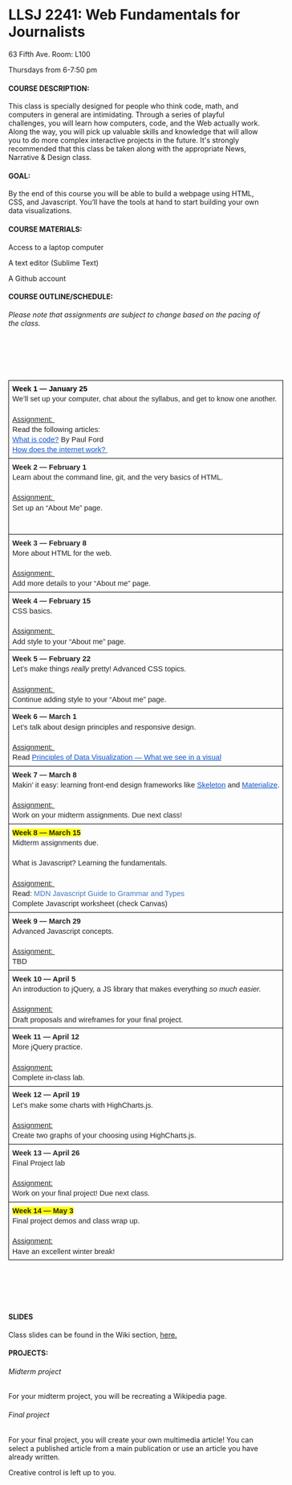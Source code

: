 # LLSJ 2241: Web Fundamentals for Journalists

63 Fifth Ave. Room: L100

Thursdays from 6-7:50 pm

#### COURSE DESCRIPTION:
This class is specially designed for people who think code, math, and computers in general are intimidating. Through a series of playful challenges, you will learn how computers, code, and the Web actually work. Along the way, you will pick up valuable skills and knowledge that will allow you to do more complex interactive projects in the future. It's strongly recommended that this class be taken along with the appropriate News, Narrative & Design class.

#### GOAL:
By the end of this course you will be able to build a webpage using HTML, CSS, and Javascript. You’ll have the tools at hand to start building your own data visualizations.

#### COURSE MATERIALS:
Access to a laptop computer

A text editor (Sublime Text)

A Github account

#### COURSE OUTLINE/SCHEDULE:

<p><em><span style="font-weight: 400;">Please note that assignments are subject to change based on the pacing of the class. </span></em></p>
<h2>&nbsp;</h2>
<p>&nbsp;</p>
<table style="border: none; border-collapse: collapse; width: 468pt;">
<tbody>
<tr style="height: 0pt;">
<td style="vertical-align: top; padding: 5pt 5pt 5pt 5pt; border: solid #000000 1pt;">
<p style="line-height: 1.3800000000000001; margin-top: 0pt; margin-bottom: 0pt;"><strong><span style="font-size: 11pt; font-family: Arial; color: #000000; background-color: #ffffff; font-variant: normal; text-decoration: none; vertical-align: baseline; white-space: pre-wrap;">Week 1 &mdash; January 25</span></strong></p>
<p style="line-height: 1.3800000000000001; margin-top: 0pt; margin-bottom: 0pt;"><span style="font-size: 11pt; font-family: Arial; color: #222222; background-color: #ffffff; font-weight: 400; font-variant: normal; text-decoration: none; vertical-align: baseline; white-space: pre-wrap;">We&rsquo;ll set up your computer, chat about the syllabus, and get to know one another. </span></p>
<br />
<p style="line-height: 1.3800000000000001; margin-top: 0pt; margin-bottom: 0pt;"><span style="font-size: 11pt; font-family: Arial; color: #222222; background-color: #ffffff; font-weight: 400; font-variant: normal; text-decoration: underline; vertical-align: baseline; white-space: pre-wrap;">Assignment: </span></p>
<p style="line-height: 1.3800000000000001; margin-top: 0pt; margin-bottom: 0pt;"><span style="font-size: 11pt; font-family: Arial; color: #222222; background-color: #ffffff; font-weight: 400; font-variant: normal; text-decoration: none; vertical-align: baseline; white-space: pre-wrap;">Read the following articles: </span></p>
<p style="line-height: 1.3800000000000001; margin-top: 0pt; margin-bottom: 0pt;"><a style="text-decoration: none;" href="http://www.bloomberg.com/graphics/2015-paul-ford-what-is-code/"><span style="font-size: 11pt; font-family: Arial; color: #1155cc; background-color: #ffffff; font-weight: 400; font-variant: normal; text-decoration: underline; vertical-align: baseline; white-space: pre-wrap;">What is code?</span></a><span style="font-size: 11pt; font-family: Arial; color: #222222; background-color: #ffffff; font-weight: 400; font-variant: normal; text-decoration: none; vertical-align: baseline; white-space: pre-wrap;"> By Paul Ford </span></p>
<p style="line-height: 1.3800000000000001; margin-top: 0pt; margin-bottom: 0pt;"><a style="text-decoration: none;" href="https://developer.mozilla.org/en-US/Learn/Common_questions/How_does_the_Internet_work"><span style="font-size: 11pt; font-family: Arial; color: #1155cc; background-color: #ffffff; font-weight: 400; font-variant: normal; text-decoration: underline; vertical-align: baseline; white-space: pre-wrap;">How does the internet work? </span></a></p>
</td>
</tr>
<tr style="height: 113pt;">
<td style="vertical-align: top; padding: 5pt 5pt 5pt 5pt; border: solid #000000 1pt;">
<p style="line-height: 1.3800000000000001; margin-top: 0pt; margin-bottom: 0pt;"><strong><span style="font-size: 11pt; font-family: Arial; color: #222222; background-color: #ffffff; font-variant: normal; text-decoration: none; vertical-align: baseline; white-space: pre-wrap;">Week 2 &mdash; February 1</span></strong></p>
<p style="line-height: 1.3800000000000001; margin-top: 0pt; margin-bottom: 0pt;"><span style="font-size: 11pt; font-family: Arial; color: #222222; background-color: #ffffff; font-weight: 400; font-variant: normal; text-decoration: none; vertical-align: baseline; white-space: pre-wrap;">Learn about the command line, git, and the very basics of HTML. </span></p>
<br />
<p style="line-height: 1.3800000000000001; margin-top: 0pt; margin-bottom: 0pt;"><span style="font-size: 11pt; font-family: Arial; color: #222222; background-color: #ffffff; font-weight: 400; font-variant: normal; text-decoration: underline; vertical-align: baseline; white-space: pre-wrap;">Assignment: </span></p>
<p style="line-height: 1.3800000000000001; margin-top: 0pt; margin-bottom: 0pt;"><span style="font-size: 11pt; font-family: Arial; color: #222222; background-color: #ffffff; font-weight: 400; font-variant: normal; text-decoration: none; vertical-align: baseline; white-space: pre-wrap;">Set up an &ldquo;About Me&rdquo; page. </span></p>
</td>
</tr>
<tr style="height: 0pt;">
<td style="vertical-align: top; padding: 5pt 5pt 5pt 5pt; border: solid #000000 1pt;">
<p style="line-height: 1.3800000000000001; margin-top: 0pt; margin-bottom: 0pt;"><strong><span style="font-size: 11pt; font-family: Arial; color: #222222; background-color: #ffffff; font-variant: normal; text-decoration: none; vertical-align: baseline; white-space: pre-wrap;">Week 3 &mdash; February 8</span></strong></p>
<p style="line-height: 1.3800000000000001; margin-top: 0pt; margin-bottom: 0pt;"><span style="font-size: 11pt; font-family: Arial; color: #222222; background-color: #ffffff; font-weight: 400; font-variant: normal; text-decoration: none; vertical-align: baseline; white-space: pre-wrap;">More about HTML for the web. </span></p>
<br />
<p style="line-height: 1.3800000000000001; margin-top: 0pt; margin-bottom: 0pt;"><span style="font-size: 11pt; font-family: Arial; color: #222222; background-color: #ffffff; font-weight: 400; font-variant: normal; text-decoration: underline; vertical-align: baseline; white-space: pre-wrap;">Assignment: </span></p>
<p style="line-height: 1.3800000000000001; margin-top: 0pt; margin-bottom: 0pt;"><span style="font-size: 11pt; font-family: Arial; color: #222222; background-color: #ffffff; font-weight: 400; font-variant: normal; text-decoration: none; vertical-align: baseline; white-space: pre-wrap;">Add more details to your &ldquo;About me&rdquo; page. </span></p>
</td>
</tr>
<tr style="height: 0pt;">
<td style="vertical-align: top; padding: 5pt 5pt 5pt 5pt; border: solid #000000 1pt;">
<p style="line-height: 1.3800000000000001; margin-top: 0pt; margin-bottom: 0pt;"><strong><span style="font-size: 11pt; font-family: Arial; color: #222222; background-color: transparent; font-variant: normal; text-decoration: none; vertical-align: baseline; white-space: pre-wrap;">Week 4 &mdash; February 15</span></strong></p>
<p style="line-height: 1.3800000000000001; margin-top: 0pt; margin-bottom: 0pt;"><span style="font-size: 11pt; font-family: Arial; color: #222222; background-color: transparent; font-weight: 400; font-variant: normal; text-decoration: none; vertical-align: baseline; white-space: pre-wrap;">CSS basics. </span></p>
<br />
<p style="line-height: 1.3800000000000001; margin-top: 0pt; margin-bottom: 0pt;"><span style="font-size: 11pt; font-family: Arial; color: #222222; background-color: transparent; font-weight: 400; font-variant: normal; text-decoration: underline; vertical-align: baseline; white-space: pre-wrap;">Assignment: </span></p>
<p style="line-height: 1.3800000000000001; margin-top: 0pt; margin-bottom: 0pt;"><span style="font-size: 11pt; font-family: Arial; color: #222222; background-color: transparent; font-weight: 400; font-variant: normal; text-decoration: none; vertical-align: baseline; white-space: pre-wrap;">Add style to your &ldquo;About me&rdquo; page. </span></p>
</td>
</tr>
<tr style="height: 0pt;">
<td style="vertical-align: top; padding: 5pt 5pt 5pt 5pt; border: solid #000000 1pt;">
<p style="line-height: 1.3800000000000001; margin-top: 0pt; margin-bottom: 0pt;"><strong><span style="font-size: 11pt; font-family: Arial; color: #222222; background-color: transparent; font-variant: normal; text-decoration: none; vertical-align: baseline; white-space: pre-wrap;">Week 5 &mdash; February 22</span></strong></p>
<p style="line-height: 1.3800000000000001; margin-top: 0pt; margin-bottom: 0pt;"><span style="font-size: 11pt; font-family: Arial; color: #222222; background-color: transparent; font-weight: 400; font-variant: normal; text-decoration: none; vertical-align: baseline; white-space: pre-wrap;">Let&rsquo;s make things </span><em><span style="font-size: 11pt; font-family: Arial; color: #222222; background-color: transparent; font-weight: 400; font-variant: normal; text-decoration: none; vertical-align: baseline; white-space: pre-wrap;">really </span></em><span style="font-size: 11pt; font-family: Arial; color: #222222; background-color: transparent; font-weight: 400; font-variant: normal; text-decoration: none; vertical-align: baseline; white-space: pre-wrap;">pretty! Advanced CSS topics. </span></p>
<br />
<p style="line-height: 1.3800000000000001; margin-top: 0pt; margin-bottom: 0pt;"><span style="font-size: 11pt; font-family: Arial; color: #222222; background-color: transparent; font-weight: 400; font-variant: normal; text-decoration: underline; vertical-align: baseline; white-space: pre-wrap;">Assignment: </span></p>
<p style="line-height: 1.3800000000000001; margin-top: 0pt; margin-bottom: 0pt;"><span style="font-size: 11pt; font-family: Arial; color: #222222; background-color: transparent; font-weight: 400; font-variant: normal; text-decoration: none; vertical-align: baseline; white-space: pre-wrap;">Continue adding style to your &ldquo;About me&rdquo; page. </span></p>
</td>
</tr>
<tr style="height: 0pt;">
<td style="vertical-align: top; padding: 5pt 5pt 5pt 5pt; border: solid #000000 1pt;">
<p style="line-height: 1.3800000000000001; margin-top: 0pt; margin-bottom: 0pt;"><strong><span style="font-size: 11pt; font-family: Arial; color: #222222; background-color: transparent; font-variant: normal; text-decoration: none; vertical-align: baseline; white-space: pre-wrap;">Week 6 &mdash; March 1</span></strong></p>
<p style="line-height: 1.3800000000000001; margin-top: 0pt; margin-bottom: 0pt;"><span style="font-size: 11pt; font-family: Arial; color: #222222; background-color: transparent; font-weight: 400; font-variant: normal; text-decoration: none; vertical-align: baseline; white-space: pre-wrap;">Let&rsquo;s talk about design principles and responsive design. </span></p>
<br />
<p style="line-height: 1.3800000000000001; margin-top: 0pt; margin-bottom: 0pt;"><span style="font-size: 11pt; font-family: Arial; color: #222222; background-color: transparent; font-weight: 400; font-variant: normal; text-decoration: underline; vertical-align: baseline; white-space: pre-wrap;">Assignment: </span></p>
<p style="line-height: 1.3800000000000001; margin-top: 0pt; margin-bottom: 0pt;"><span style="font-size: 11pt; font-family: Arial; color: #222222; background-color: transparent; font-weight: 400; font-variant: normal; text-decoration: none; vertical-align: baseline; white-space: pre-wrap;">Read </span><a style="text-decoration: none;" href="http://www.fusioncharts.com/whitepapers/downloads/Principles-of-Data-Visualization.pdf"><span style="font-size: 11pt; font-family: Arial; color: #1155cc; background-color: transparent; font-weight: 400; font-variant: normal; text-decoration: underline; vertical-align: baseline; white-space: pre-wrap;">Principles of Data Visualization &mdash; What we see in a visual</span></a></p>
</td>
</tr>
<tr style="height: 0pt;">
<td style="vertical-align: top; padding: 5pt 5pt 5pt 5pt; border: solid #000000 1pt;">
<p style="line-height: 1.3800000000000001; margin-top: 0pt; margin-bottom: 0pt;"><strong><span style="font-size: 11pt; font-family: Arial; color: #222222; background-color: transparent; font-variant: normal; text-decoration: none; vertical-align: baseline; white-space: pre-wrap;">Week 7 &mdash; March 8</span></strong></p>
<p style="line-height: 1.3800000000000001; margin-top: 0pt; margin-bottom: 0pt;"><span style="font-size: 11pt; font-family: Arial; color: #222222; background-color: transparent; font-weight: 400; font-variant: normal; text-decoration: none; vertical-align: baseline; white-space: pre-wrap;">Makin&rsquo; it easy: learning front-end design frameworks like </span><a style="text-decoration: none;" href="http://getskeleton.com/"><span style="font-size: 11pt; font-family: Arial; color: #1155cc; background-color: transparent; font-weight: 400; font-variant: normal; text-decoration: underline; vertical-align: baseline; white-space: pre-wrap;">Skeleton</span></a><span style="font-size: 11pt; font-family: Arial; color: #222222; background-color: transparent; font-weight: 400; font-variant: normal; text-decoration: none; vertical-align: baseline; white-space: pre-wrap;"> and </span><a style="text-decoration: none;" href="http://materializecss.com/"><span style="font-size: 11pt; font-family: Arial; color: #1155cc; background-color: transparent; font-weight: 400; font-variant: normal; text-decoration: underline; vertical-align: baseline; white-space: pre-wrap;">Materialize</span></a><span style="font-size: 11pt; font-family: Arial; color: #222222; background-color: transparent; font-weight: 400; font-variant: normal; text-decoration: none; vertical-align: baseline; white-space: pre-wrap;">.</span></p>
<br />
<p style="line-height: 1.3800000000000001; margin-top: 0pt; margin-bottom: 0pt;"><span style="font-size: 11pt; font-family: Arial; color: #222222; background-color: transparent; font-weight: 400; font-variant: normal; text-decoration: underline; vertical-align: baseline; white-space: pre-wrap;">Assignment: </span></p>
<p style="line-height: 1.3800000000000001; margin-top: 0pt; margin-bottom: 0pt;"><span style="font-size: 11pt; font-family: Arial; color: #222222; background-color: transparent; font-weight: 400; font-variant: normal; text-decoration: none; vertical-align: baseline; white-space: pre-wrap;">Work on your midterm assignments. Due next class!</span></p>
</td>
</tr>
<tr style="height: 0pt;">
<td style="vertical-align: top; padding: 5pt 5pt 5pt 5pt; border: solid #000000 1pt;">
<p style="line-height: 1.3800000000000001; margin-top: 0pt; margin-bottom: 0pt;"><strong><span style="font-size: 11pt; font-family: Arial; color: #222222; background-color: #ffff00; font-variant: normal; text-decoration: none; vertical-align: baseline; white-space: pre-wrap;">Week 8 &mdash; March 15</span></strong></p>
<p style="line-height: 1.3800000000000001; margin-top: 0pt; margin-bottom: 0pt;"><span style="font-size: 11pt; font-family: Arial; color: #222222; background-color: transparent; font-weight: 400; font-variant: normal; text-decoration: none; vertical-align: baseline; white-space: pre-wrap;">Midterm assignments due. </span></p>
<br />
<p style="line-height: 1.3800000000000001; margin-top: 0pt; margin-bottom: 0pt;"><span style="font-size: 11pt; font-family: Arial; color: #222222; background-color: transparent; font-weight: 400; font-variant: normal; text-decoration: none; vertical-align: baseline; white-space: pre-wrap;">What is Javascript? Learning the fundamentals. </span></p>
<br />
<p style="line-height: 1.3800000000000001; margin-top: 0pt; margin-bottom: 0pt;"><span style="font-size: 11pt; font-family: Arial; color: #222222; background-color: transparent; font-weight: 400; font-variant: normal; text-decoration: underline; vertical-align: baseline; white-space: pre-wrap;">Assignment: </span></p>
<p style="line-height: 1.3800000000000001; margin-top: 0pt; margin-bottom: 0pt;"><span style="font-size: 11pt; font-family: Arial; color: #222222; background-color: transparent; font-weight: 400; font-variant: normal; text-decoration: none; vertical-align: baseline; white-space: pre-wrap;">Read: </span><a style="text-decoration: none;" href="https://developer.mozilla.org/en-US/docs/Web/JavaScript/Guide/Grammar_and_types"><span style="font-size: 11pt; font-family: Arial; color: #4078c0; background-color: transparent; font-weight: 400; font-variant: normal; text-decoration: none; vertical-align: baseline; white-space: pre-wrap;">MDN Javascript Guide to Grammar and Types</span></a></p>
<p style="line-height: 1.3800000000000001; margin-top: 0pt; margin-bottom: 0pt;"><span style="font-size: 11pt; font-family: Arial; color: #222222; background-color: transparent; font-weight: 400; font-variant: normal; text-decoration: none; vertical-align: baseline; white-space: pre-wrap;">Complete Javascript worksheet (check Canvas) </span></p>
</td>
</tr>
<tr style="height: 0pt;">
<td style="vertical-align: top; padding: 5pt 5pt 5pt 5pt; border: solid #000000 1pt;">
<p style="line-height: 1.3800000000000001; margin-top: 0pt; margin-bottom: 0pt;"><strong><span style="font-size: 11pt; font-family: Arial; color: #222222; background-color: transparent; font-variant: normal; text-decoration: none; vertical-align: baseline; white-space: pre-wrap;">Week 9 &mdash; March 29</span></strong></p>
<p style="line-height: 1.3800000000000001; margin-top: 0pt; margin-bottom: 0pt;"><span style="font-size: 11pt; font-family: Arial; color: #222222; background-color: transparent; font-weight: 400; font-variant: normal; text-decoration: none; vertical-align: baseline; white-space: pre-wrap;">Advanced Javascript concepts.</span></p>
<br />
<p style="line-height: 1.3800000000000001; margin-top: 0pt; margin-bottom: 0pt;"><span style="font-size: 11pt; font-family: Arial; color: #222222; background-color: transparent; font-weight: 400; font-variant: normal; text-decoration: underline; vertical-align: baseline; white-space: pre-wrap;">Assignment: </span></p>
<p style="line-height: 1.3800000000000001; margin-top: 0pt; margin-bottom: 0pt;"><span style="font-size: 11pt; font-family: Arial; color: #222222; background-color: transparent; font-weight: 400; font-variant: normal; text-decoration: none; vertical-align: baseline; white-space: pre-wrap;">TBD</span></p>
</td>
</tr>
<tr style="height: 0pt;">
<td style="vertical-align: top; padding: 5pt 5pt 5pt 5pt; border: solid #000000 1pt;">
<p style="line-height: 1.3800000000000001; margin-top: 0pt; margin-bottom: 0pt;"><strong><span style="font-size: 11pt; font-family: Arial; color: #222222; background-color: transparent; font-variant: normal; text-decoration: none; vertical-align: baseline; white-space: pre-wrap;">Week 10 &mdash; April 5</span></strong></p>
<p style="line-height: 1.3800000000000001; margin-top: 0pt; margin-bottom: 0pt;"><span style="font-size: 11pt; font-family: Arial; color: #222222; background-color: transparent; font-weight: 400; font-variant: normal; text-decoration: none; vertical-align: baseline; white-space: pre-wrap;">An introduction to jQuery, a JS library that makes everything </span><em><span style="font-size: 11pt; font-family: Arial; color: #222222; background-color: transparent; font-weight: 400; font-variant: normal; text-decoration: none; vertical-align: baseline; white-space: pre-wrap;">so much easier. </span></em></p>
<br />
<p style="line-height: 1.3800000000000001; margin-top: 0pt; margin-bottom: 0pt;"><span style="font-size: 11pt; font-family: Arial; color: #222222; background-color: transparent; font-weight: 400; font-variant: normal; text-decoration: underline; vertical-align: baseline; white-space: pre-wrap;">Assignment:</span></p>
<p style="line-height: 1.3800000000000001; margin-top: 0pt; margin-bottom: 0pt;"><span style="font-size: 11pt; font-family: Arial; color: #222222; background-color: transparent; font-weight: 400; font-variant: normal; text-decoration: none; vertical-align: baseline; white-space: pre-wrap;">Draft proposals and wireframes for your final project.</span></p>
</td>
</tr>
<tr style="height: 0pt;">
<td style="vertical-align: top; padding: 5pt 5pt 5pt 5pt; border: solid #000000 1pt;">
<p style="line-height: 1.3800000000000001; margin-top: 0pt; margin-bottom: 0pt;"><strong><span style="font-size: 11pt; font-family: Arial; color: #222222; background-color: transparent; font-variant: normal; text-decoration: none; vertical-align: baseline; white-space: pre-wrap;">Week 11 &mdash; April 12</span></strong></p>
<p style="line-height: 1.3800000000000001; margin-top: 0pt; margin-bottom: 0pt;"><span style="font-size: 11pt; font-family: Arial; color: #222222; background-color: transparent; font-weight: 400; font-variant: normal; text-decoration: none; vertical-align: baseline; white-space: pre-wrap;">More jQuery practice. </span></p>
<br />
<p style="line-height: 1.3800000000000001; margin-top: 0pt; margin-bottom: 0pt;"><span style="font-size: 11pt; font-family: Arial; color: #222222; background-color: transparent; font-weight: 400; font-variant: normal; text-decoration: underline; vertical-align: baseline; white-space: pre-wrap;">Assignment:</span></p>
<p style="line-height: 1.3800000000000001; margin-top: 0pt; margin-bottom: 0pt;"><span style="font-size: 11pt; font-family: Arial; color: #222222; background-color: transparent; font-weight: 400; font-variant: normal; text-decoration: none; vertical-align: baseline; white-space: pre-wrap;">Complete in-class lab. </span></p>
</td>
</tr>
<tr style="height: 0pt;">
<td style="vertical-align: top; padding: 5pt 5pt 5pt 5pt; border: solid #000000 1pt;">
<p style="line-height: 1.3800000000000001; margin-top: 0pt; margin-bottom: 0pt;"><strong><span style="font-size: 11pt; font-family: Arial; color: #222222; background-color: transparent; font-variant: normal; text-decoration: none; vertical-align: baseline; white-space: pre-wrap;">Week 12 &mdash; April 19</span></strong></p>
<p style="line-height: 1.3800000000000001; margin-top: 0pt; margin-bottom: 0pt;"><span style="font-size: 11pt; font-family: Arial; color: #222222; background-color: transparent; font-weight: 400; font-variant: normal; text-decoration: none; vertical-align: baseline; white-space: pre-wrap;">Let&rsquo;s make some charts with HighCharts.js. </span></p>
<br />
<p style="line-height: 1.3800000000000001; margin-top: 0pt; margin-bottom: 0pt;"><span style="font-size: 11pt; font-family: Arial; color: #222222; background-color: transparent; font-weight: 400; font-variant: normal; text-decoration: underline; vertical-align: baseline; white-space: pre-wrap;">Assignment:</span></p>
<p style="line-height: 1.3800000000000001; margin-top: 0pt; margin-bottom: 0pt;"><span style="font-size: 11pt; font-family: Arial; color: #222222; background-color: transparent; font-weight: 400; font-variant: normal; text-decoration: none; vertical-align: baseline; white-space: pre-wrap;">Create two graphs of your choosing using HighCharts.js.</span></p>
</td>
</tr>
<tr style="height: 0pt;">
<td style="vertical-align: top; padding: 5pt 5pt 5pt 5pt; border: solid #000000 1pt;">
<p style="line-height: 1.3800000000000001; margin-top: 0pt; margin-bottom: 0pt;"><strong><span style="font-size: 11pt; font-family: Arial; color: #222222; background-color: transparent; font-variant: normal; text-decoration: none; vertical-align: baseline; white-space: pre-wrap;">Week 13 &mdash; April 26</span></strong></p>
<p style="line-height: 1.3800000000000001; margin-top: 0pt; margin-bottom: 0pt;"><span style="font-size: 11pt; font-family: Arial; color: #222222; background-color: transparent; font-weight: 400; font-variant: normal; text-decoration: none; vertical-align: baseline; white-space: pre-wrap;">Final Project lab</span></p>
<br />
<p style="line-height: 1.3800000000000001; margin-top: 0pt; margin-bottom: 0pt;"><span style="font-size: 11pt; font-family: Arial; color: #222222; background-color: transparent; font-weight: 400; font-variant: normal; text-decoration: underline; vertical-align: baseline; white-space: pre-wrap;">Assignment:</span></p>
<p style="line-height: 1.3800000000000001; margin-top: 0pt; margin-bottom: 0pt;"><span style="font-size: 11pt; font-family: Arial; color: #222222; background-color: transparent; font-weight: 400; font-variant: normal; text-decoration: none; vertical-align: baseline; white-space: pre-wrap;">Work on your final project! Due next class. </span></p>
</td>
</tr>
<tr style="height: 0pt;">
<td style="vertical-align: top; padding: 5pt 5pt 5pt 5pt; border: solid #000000 1pt;">
<p style="line-height: 1.3800000000000001; margin-top: 0pt; margin-bottom: 0pt;"><strong><span style="font-size: 11pt; font-family: Arial; color: #222222; background-color: #ffff00; font-variant: normal; text-decoration: none; vertical-align: baseline; white-space: pre-wrap;">Week 14 &mdash; May 3</span></strong></p>
<p style="line-height: 1.3800000000000001; margin-top: 0pt; margin-bottom: 0pt;"><span style="font-size: 11pt; font-family: Arial; color: #222222; background-color: transparent; font-weight: 400; font-variant: normal; text-decoration: none; vertical-align: baseline; white-space: pre-wrap;">Final project demos and class wrap up. </span></p>
<br />
<p style="line-height: 1.3800000000000001; margin-top: 0pt; margin-bottom: 0pt;"><span style="font-size: 11pt; font-family: Arial; color: #222222; background-color: transparent; font-weight: 400; font-variant: normal; text-decoration: underline; vertical-align: baseline; white-space: pre-wrap;">Assignment:</span></p>
<p style="line-height: 1.3800000000000001; margin-top: 0pt; margin-bottom: 0pt;"><span style="font-size: 11pt; font-family: Arial; color: #222222; background-color: transparent; font-weight: 400; font-variant: normal; text-decoration: none; vertical-align: baseline; white-space: pre-wrap;">Have an excellent winter break!</span></p>
</td>
</tr>
</tbody>
</table>
<p><br /><br /><br /><br /></p>

#### SLIDES

Class slides can be found in the Wiki section, [here.](https://github.com/alexandanewschool/SPR-2018_WebFund/wiki)

#### PROJECTS:

###### Midterm project

For your midterm project, you will be recreating a Wikipedia page.

###### Final project

For your final project, you will create your own multimedia article! You can select a published article from a main publication or use an article you have already written.

Creative control is left up to you.
